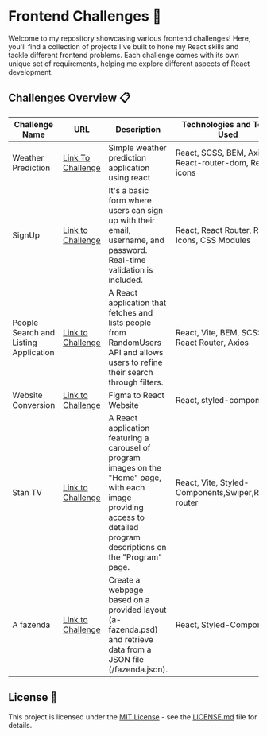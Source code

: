 # Frontend Challenges 🚀

Welcome to my repository showcasing various frontend challenges! Here, you'll find a collection of projects I've built to hone my React skills and tackle different frontend problems. Each challenge comes with its own unique set of requirements, helping me explore different aspects of React development.


## Challenges Overview 📋

| Challenge Name      | URL                          | Description                                                    | Technologies and Tools Used                                               |
|---------------------|------------------------------|----------------------------------------------------------------|-----------------------------------------------------------------|
| Weather Prediction         | [Link To Challenge](https://github.com/brysah/weather-prediction)    | Simple weather prediction application using react                          | React, SCSS, BEM, Axios, React-router-dom, React-icons                                   |
| SignUp       | [Link to Challenge](https://github.com/brysah/form-react)     | It's a basic form where users can sign up with their email, username, and password. Real-time validation is included.                        | React, React Router, React Icons, CSS Modules                                   |
| People Search and Listing Application        | [Link to Challenge ](https://github.com/brysah/listing-users)    | A React application that fetches and lists people from RandomUsers API and allows users to refine their search through filters.                       | React, Vite, BEM, SCSS, React Router, Axios                                    |
| Website Conversion        | [Link to Challenge ](https://github.com/brysah/gpt)   | Figma to React Website                      | React, styled-components                                 |
| Stan TV        | [Link to Challenge ](https://github.com/brysah/StanTv)    | A React application featuring a carousel of program images on the "Home" page, with each image providing access to detailed program descriptions on the "Program" page.                     | React, Vite, Styled-Components,Swiper,React-router                                  |
| A fazenda      | [Link to Challenge ](https://github.com/brysah/A-fazenda)    |Create a webpage based on a provided layout (a-fazenda.psd) and retrieve data from a JSON file (/fazenda.json).                 | React,  Styled-Components                               |

## License 📄

This project is licensed under the [MIT License](https://opensource.org/licenses/MIT) - see the [LICENSE.md](LICENSE.md) file for details. 
